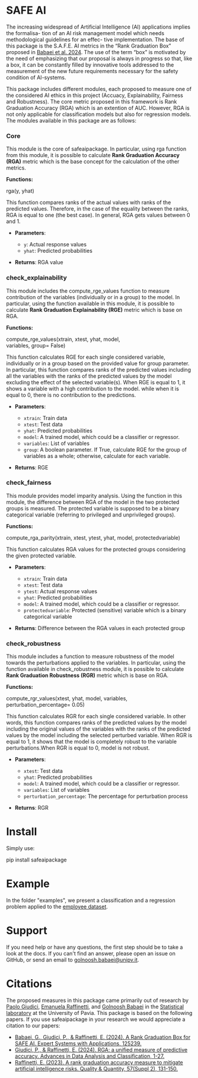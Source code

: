 # SAFE AI

The increasing widespread of Artificial Intelligence (AI) applications implies the formalisa-
tion of an AI risk management model which needs methodological guidelines for an effec-
tive implementation. The base of this package is the S.A.F.E. AI metrics in the “Rank Graduation
Box” proposed in [Babaei et al. 2024](https://www.sciencedirect.com/science/article/pii/S0957417424021067). The use of the term “box” is motivated by the need of emphasizing that our proposal is
always in progress so that, like a box, it can be constantly filled by innovative tools addressed
to the measurement of the new future requirements necessary for the safety condition of
AI-systems.

This package includes different modules, each proposed to measure one of the considered AI ethics in this project (Accuacy, Explainability, Fairness and Robustness). The core metric proposed in this framework is Rank Graduation Accuracy (RGA) which is an extention of AUC. However, RGA is not only applicable for classification models but also for regression models. The modules available in this package are as follows:

### Core

This module is the core of safeaipackage. In particular, using rga function from this module, it is possible to calculate __Rank Graduation Accuracy (RGA)__ metric which is the base concept for the calculation of the other metrics.

__Functions:__

rga(y, yhat)

This function compares ranks of the actual values with ranks of the predicted values. Therefore, in the case of the equality between the ranks, RGA is equal to one (the best case). In general, RGA gets values between 0 and 1.

- **Parameters**:
    - `y`: Actual response values 
    - `yhat`: Predicted probabilities

- **Returns**: RGA value


### check_explainability

This module includes the compute_rge_values function to measure contribution of the variables (individually or in a group) to the model. In particular, using the function available in this module, it is possible to calculate __Rank Graduation Explainability (RGE)__ metric which is base on RGA.  

__Functions:__

compute_rge_values(xtrain, 
                xtest,
                yhat,
                model,  
                variables, 
                group= False)

This function calculates RGE for each single considered variable, individually or in a group based on the provided value for group parameter. In particular, this function compares ranks of the predicted values including all the variables with the ranks of the predicted values by the model excluding the effect of the selected variable(s). When RGE is equal to 1, it shows a variable with a high contribution to the model. while when it is equal to 0, there is no contribution to the predictions.

- **Parameters**:
    - `xtrain`: Train data
    - `xtest`: Test data
    - `yhat`: Predicted probabilities  
    - `model`: A trained model, which could be a classifier or regressor.
    - `variables`: List of variables 
    - `group`: A boolean parameter. If True, calculate RGE for the group of variables as a whole; otherwise, calculate for each variable.
    
- **Returns**: RGE 


### check_fairness

This module provides model imparity analysis. Using the function in this module, the difference between RGA of the model in the two protected groups is measured. The protected variable is supposed to be a binary categorical variable (referring to privileged and unprivileged groups).

__Functions:__

compute_rga_parity(xtrain, xtest, ytest, yhat, model, protectedvariable)

This function calculates RGA values for the protected groups considering the given protected variable. 

- **Parameters**:
    - `xtrain`: Train data
    - `xtest`: Test data
    - `ytest`: Actual response values
    - `yhat`: Predicted probabilities  
    - `model`: A trained model, which could be a classifier or regressor.
    - `protectedvariable`: Protected (sensitive) variable which is a binary categorical variable
    
    
- **Returns**: Difference between the RGA values in each protected group


### check_robustness

This module includes a function to measure robustness of the model towards the perturbations applied to the variables. In particular, using the function available in check_robustness module, it is possible to calculate __Rank Graduation Robustness (RGR)__ metric which is base on RGA.  

__Functions:__

compute_rgr_values(xtest, yhat, model, variables, perturbation_percentage= 0.05)

This function calculates RGR for each single considered variable. In other words, this function compares ranks of the predicted values by the model including the original values of the variables with the ranks of the predicted values by the model including the selected perturbed variable. When RGR is equal to 1, it shows that the model is completely robust to the variable perturbations.When RGR is equal to 0, model is not robust.

- **Parameters**:
    - `xtest`: Test data
    - `yhat`: Predicted probabilities  
    - `model`: A trained model, which could be a classifier or regressor.
    - `variables`: List of variables 
    - `perturbation_percentage`: The percentage for perturbation process
    
- **Returns**: RGR 


# Install

Simply use:

pip install safeaipackage



# Example

In the folder "examples", we present a classification and a regression problem applied to the [employee dataset](https://search.r-project.org/CRAN/refmans/stima/html/employee.html).



# Support

If you need help or have any questions, the first step should be to take a look at the docs. If you can't find an answer, please open an issue on GitHub, or send an email to golnoosh.babaei@unipv.it. 



# Citations

The proposed measures in this package came primarily out of research by 
[Paolo Giudici](https://www.linkedin.com/in/paolo-giudici-60028a/), [Emanuela Raffinetti](https://www.linkedin.com/in/emanuela-raffinetti-a3980215/), 
and [Golnoosh Babaei](https://www.linkedin.com/in/golnoosh-babaei-990077187/) in the [Statistical laboratory](https://sites.google.com/unipv.it/statslab-pavia/home?authuser=0) 
at the University of Pavia. 
This package is based on the following papers. If you use safeaipackage in your research we would appreciate a citation to our papers:
* [Babaei, G., Giudici, P., & Raffinetti, E. (2024). A Rank Graduation Box for SAFE AI. Expert Systems with Applications, 125239.](https://doi.org/10.1016/j.eswa.2024.125239)
* [Giudici, P., & Raffinetti, E. (2024). RGA: a unified measure of predictive accuracy. Advances in Data Analysis and Classification, 1-27.](https://link.springer.com/article/10.1007/s11634-023-00574-2)
* [Raffinetti, E. (2023). A rank graduation accuracy measure to mitigate artificial intelligence risks. Quality & Quantity, 57(Suppl 2), 131-150.](https://link.springer.com/article/10.1007/s11135-023-01613-y)
